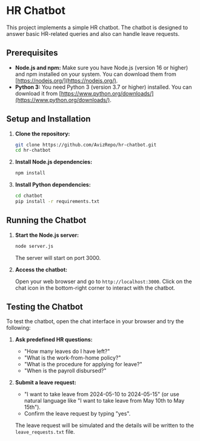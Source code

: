 # HR Chatbot

This project implements a simple HR chatbot. The chatbot is designed to answer basic HR-related queries and also can handle leave requests.

## Prerequisites

*   **Node.js and npm:**  Make sure you have Node.js (version 16 or higher) and npm installed on your system. You can download them from [https://nodejs.org/](https://nodejs.org/).
*   **Python 3:** You need Python 3 (version 3.7 or higher) installed. You can download it from [https://www.python.org/downloads/](https://www.python.org/downloads/).

## Setup and Installation

1. **Clone the repository:**

    ```bash
    git clone https://github.com/AvizRepo/hr-chatbot.git
    cd hr-chatbot
    ```

2. **Install Node.js dependencies:**

    ```bash
    npm install
    ```

3. **Install Python dependencies:**

    ```bash
    cd chatbot
    pip install -r requirements.txt
    ```

## Running the Chatbot

1. **Start the Node.js server:**

    ```bash
    node server.js
    ```

    The server will start on port 3000.

2. **Access the chatbot:**

    Open your web browser and go to `http://localhost:3000`. Click on the chat icon in the bottom-right corner to interact with the chatbot.

## Testing the Chatbot

To test the chatbot, open the chat interface in your browser and try the following:

1. **Ask predefined HR questions:**

    *   "How many leaves do I have left?"
    *   "What is the work-from-home policy?"
    *   "What is the procedure for applying for leave?"
    *   "When is the payroll disbursed?"

2. **Submit a leave request:**

    *   "I want to take leave from 2024-05-10 to 2024-05-15" (or use natural language like "I want to take leave from May 10th to May 15th").
    *   Confirm the leave request by typing "yes".

    The leave request will be simulated and the details will be written to the `leave_requests.txt` file.
